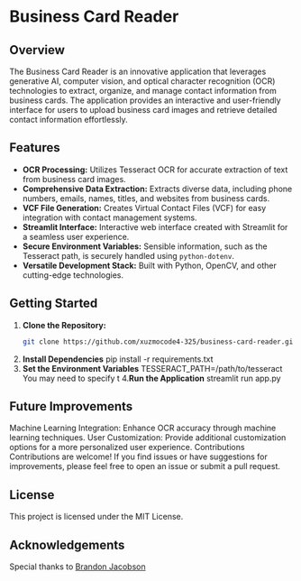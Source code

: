 # Business Card Reader

## Overview
The Business Card Reader is an innovative application that leverages generative AI, computer vision, and optical character recognition (OCR) technologies to extract, organize, and manage contact information from business cards. The application provides an interactive and user-friendly interface for users to upload business card images and retrieve detailed contact information effortlessly.

## Features
- **OCR Processing:** Utilizes Tesseract OCR for accurate extraction of text from business card images.
- **Comprehensive Data Extraction:** Extracts diverse data, including phone numbers, emails, names, titles, and websites from business cards.
- **VCF File Generation:** Creates Virtual Contact Files (VCF) for easy integration with contact management systems.
- **Streamlit Interface:** Interactive web interface created with Streamlit for a seamless user experience.
- **Secure Environment Variables:** Sensible information, such as the Tesseract path, is securely handled using `python-dotenv`.
- **Versatile Development Stack:** Built with Python, OpenCV, and other cutting-edge technologies.

## Getting Started
1. **Clone the Repository:**
   ```bash
   git clone https://github.com/xuzmocode4-325/business-card-reader.gits
2. **Install Dependencies**
   pip install -r requirements.txt
3. **Set the Environment Variables**
   TESSERACT_PATH=/path/to/tesseract
   You may need to specify t
4.**Run the Application**
   streamlit run app.py

## Future Improvements
Machine Learning Integration: Enhance OCR accuracy through machine learning techniques.
User Customization: Provide additional customization options for a more personalized user experience.
Contributions
Contributions are welcome! If you find issues or have suggestions for improvements, please feel free to open an issue or submit a pull request.

## License
This project is licensed under the MIT License.

## Acknowledgements 
Special thanks to [Brandon Jacobson](https://youtu.be/_p6e5R9kb8Y?si=ktQTicNLekC_gqCo)
